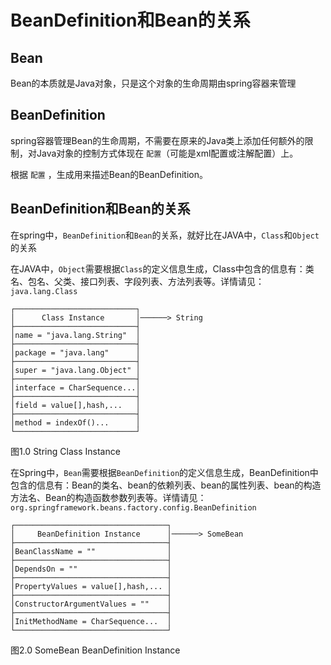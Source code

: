 # BeanDefinition和Bean的关系

## Bean

Bean的本质就是Java对象，只是这个对象的生命周期由spring容器来管理

## BeanDefinition

spring容器管理Bean的生命周期，不需要在原来的Java类上添加任何额外的限制，对Java对象的控制方式体现在 `配置`（可能是xml配置或注解配置）上。

根据 `配置` ，生成用来描述Bean的BeanDefinition。

## BeanDefinition和Bean的关系

在spring中，`BeanDefinition`和`Bean`的关系，就好比在JAVA中，`Class`和`Object`的关系

在JAVA中，`Object`需要根据`Class`的定义信息生成，Class中包含的信息有：类名、包名、父类、接口列表、字段列表、方法列表等。详情请见：`java.lang.Class`

```ascii
┌───────────────────────────┐
│      Class Instance       │──────> String
├───────────────────────────┤
│name = "java.lang.String"  │
├───────────────────────────┤
│package = "java.lang"      │
├───────────────────────────┤
│super = "java.lang.Object" │
├───────────────────────────┤
│interface = CharSequence...│
├───────────────────────────┤
│field = value[],hash,...   │
├───────────────────────────┤
│method = indexOf()...      │
└───────────────────────────┘
```

  图1.0 String Class Instance

在Spring中，`Bean`需要根据`BeanDefinition`的定义信息生成，BeanDefinition中包含的信息有：Bean的类名、bean的依赖列表、bean的属性列表、bean的构造方法名、Bean的构造函数参数列表等。详情请见：`org.springframework.beans.factory.config.BeanDefinition`

```ascii
┌──────────────────────────────────┐
│     BeanDefinition Instance      │──────> SomeBean
├──────────────────────────────────┤
│BeanClassName = ""                │
├──────────────────────────────────┤
│DependsOn = ""                    │
├──────────────────────────────────┤
│PropertyValues = value[],hash,... │
├──────────────────────────────────┤
│ConstructorArgumentValues = ""    │
├──────────────────────────────────┤
│InitMethodName = CharSequence...  │
└──────────────────────────────────┘
```

  图2.0 SomeBean BeanDefinition Instance

